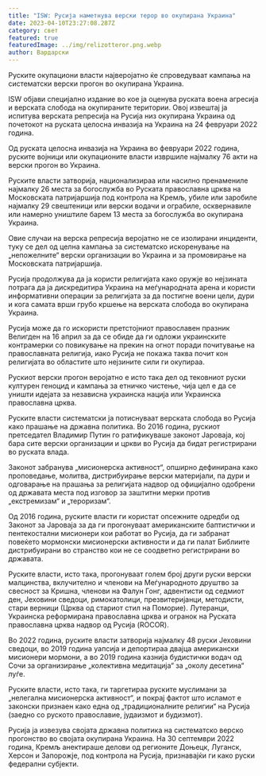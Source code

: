 ```yaml
---
title: "ISW: Русија наметнува верски терор во окупирана Украина"
date: 2023-04-10T23:27:08.287Z
category: свет
featured: true
featuredImage: ../img/relizotteror.png.webp
author: Вардарски
---
```


Руските окупациони власти најверојатно ќе спроведуваат кампања на систематски верски прогон во окупирана Украина.

ISW објави специјално издание во кое ја оценува руската воена агресија и верската слобода на окупираните територии. Овој извештај ја испитува верската репресија на Русија низ окупирана Украина од почетокот на руската целосна инвазија на Украина на 24 февруари 2022 година.

Од руската целосна инвазија на Украина во февруари 2022 година, руските војници или окупационите власти извршиле најмалку 76 акти на верски прогон во Украина.

Руските власти затворија, национализираа или насилно пренамениле најмалку 26 места за богослужба во Руската православна црква на Московската патријаршија под контрола на Кремљ, убиле или заробиле најмалку 29 свештеници или верски водачи и ограбиле, осквернавиле или намерно уништиле барем 13 места за богослужба во окупирана Украина.

Овие случаи на верска репресија веројатно не се изолирани инциденти, туку се дел од целна кампања за систематско искоренување на „непожелните“ верски организации во Украина и за промовирање на Московската патријаршија.

Русија продолжува да ја користи религијата како оружје во нејзината потрага да ја дискредитира Украина на меѓународната арена и користи информативни операции за религијата за да постигне воени цели, дури и кога самата врши грубо кршење на верската слобода во окупирана Украина.

Русија може да го искористи претстојниот православен празник Велигден на 16 април за да се обиде да ги одложи украинските контрамерки со повикување на прекин на огнот поради почитување на православната религија, иако Русија не покажа таква почит кон религијата во областите што нејзините сили ги окупираа.

Рускиот верски прогон веројатно е исто така дел од тековниот руски културен геноцид и кампања за етничко чистење, чија цел е да се уништи идејата за независна украинска нација или Украинска православна црква.

Руските власти систематски ја потиснуваат верската слобода во Русија како прашање на државна политика. Во 2016 година, рускиот претседател Владимир Путин го ратификуваше законот Јароваја, кој бара сите верски организации и цркви во Русија да бидат регистрирани во руската влада.

Законот забранува „мисионерска активност“, опширно дефинирана како проповедање, молитва, дистрибуирање верски материјали, па дури и одговарање на прашања за религијата надвор од официјално одобрени од државата места под изговор за заштитни мерки против „екстремизам“ и „тероризам“.

Од 2016 година, руските власти ги користат опсежните одредби од Законот за Јароваја за да ги прогонуваат американските баптистички и пентекостални мисионери кои работат во Русија, да ги забранат повеќето мормонски мисионерски активности и да ги палат Библиите дистрибуирани во странство кои не се соодветно регистрирани во државата.

Руските власти, исто така, прогонуваат голем број други руски верски малцинства, вклучително и членови на Меѓународното друштво за свесност за Кришна, членови на Фалун Гонг, адвентисти од седмиот ден, Јеховини сведоци, римокатолици, презвитеријанци, методисти, стари верници (Црква од стариот стил на Поморие). Лутеранци, Украинска реформирана православна црква и огранок на Руската православна црква надвор од Русија (ROCOR).

Во 2022 година, руските власти затворија најмалку 48 руски Јеховини сведоци, во 2019 година уапсија и депортираа двајца американски мисионери мормони, а во 2019 година казнија будистички водач од Сочи за организирање „колективна медитација“ за „околу десетина“ луѓе.

Руските власти, исто така, ги таргетираа руските муслимани за „нелегална мисионерска активност“, и покрај фактот што исламот е законски признаен како една од „традиционалните религии“ на Русија (заедно со руското православие, јудаизмот и будизмот).

Русија ја извезува својата државна политика на систематско верско прогонство во својата окупирана Украина. На 30 септември 2022 година, Кремљ анектираше делови од регионите Доњецк, Луганск, Херсон и Запорожје, под контрола на Русија, признавајќи ги како руски федерални субјекти.
